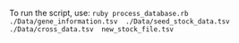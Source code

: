 To run the script, use: ```ruby process_database.rb  ./Data/gene_information.tsv  ./Data/seed_stock_data.tsv ./Data/cross_data.tsv  new_stock_file.tsv```